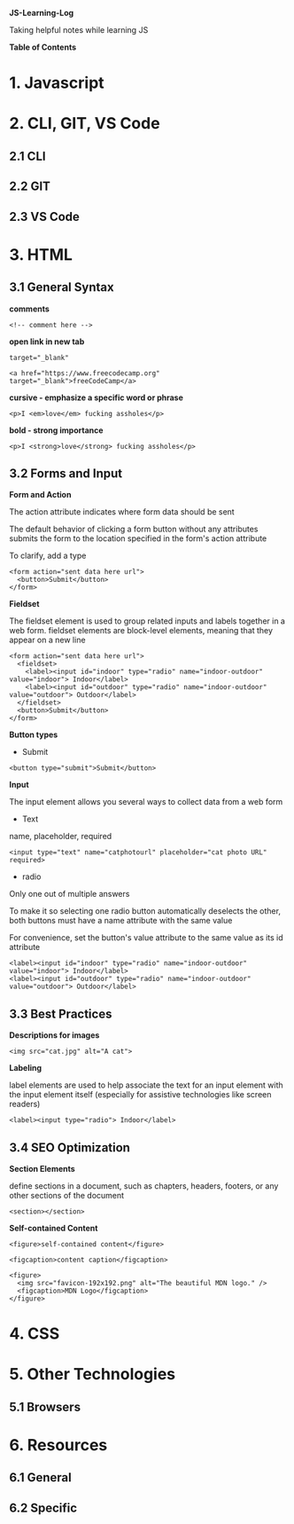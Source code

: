 **JS-Learning-Log**

Taking helpful notes while learning JS

**Table of Contents**

# 1. Javascript

# 2. CLI, GIT, VS Code

## 2.1 CLI

## 2.2 GIT

## 2.3 VS Code

# 3. HTML

## 3.1 General Syntax

**comments**

`<!-- comment here -->`

**open link in new tab**

`target="_blank"`

`<a href="https://www.freecodecamp.org" target="_blank">freeCodeCamp</a>`

**cursive - emphasize a specific word or phrase**

`<p>I <em>love</em> fucking assholes</p>`

**bold - strong importance**

`<p>I <strong>love</strong> fucking assholes</p>`

## 3.2 Forms and Input

**Form and Action**

The action attribute indicates where form data should be sent

The default behavior of clicking a form button without any attributes submits the form to the location specified in the form's action attribute

To clarify, add a type

```
<form action="sent data here url">
  <button>Submit</button>
</form>
```
**Fieldset**

The fieldset element is used to group related inputs and labels together in a web form. fieldset elements are block-level elements, meaning that they appear on a new line

```
<form action="sent data here url">
  <fieldset>
    <label><input id="indoor" type="radio" name="indoor-outdoor" value="indoor"> Indoor</label>
    <label><input id="outdoor" type="radio" name="indoor-outdoor" value="outdoor"> Outdoor</label>
  </fieldset>
  <button>Submit</button>
</form>
```

**Button types**

- Submit

`<button type="submit">Submit</button>`

**Input**

The input element allows you several ways to collect data from a web form

- Text

name, placeholder, required

`<input type="text" name="catphotourl" placeholder="cat photo URL" required>`

- radio

Only one out of multiple answers

To make it so selecting one radio button automatically deselects the other, both buttons must have a name attribute with the same value

For convenience, set the button's value attribute to the same value as its id attribute

```
<label><input id="indoor" type="radio" name="indoor-outdoor" value="indoor"> Indoor</label>
<label><input id="outdoor" type="radio" name="indoor-outdoor" value="outdoor"> Outdoor</label>
```

## 3.3 Best Practices

**Descriptions for images**

`<img src="cat.jpg" alt="A cat">`

**Labeling**

label elements are used to help associate the text for an input element with the input element itself (especially for assistive technologies like screen readers)

`<label><input type="radio"> Indoor</label>`

## 3.4 SEO Optimization

**Section Elements**

define sections in a document, such as chapters, headers, footers, or any other sections of the document

`<section></section>`

**Self-contained Content**

`<figure>self-contained content</figure>`

`<figcaption>content caption</figcaption>`

```
<figure>
  <img src="favicon-192x192.png" alt="The beautiful MDN logo." />
  <figcaption>MDN Logo</figcaption>
</figure>
```

# 4. CSS

# 5. Other Technologies

## 5.1 Browsers

# 6. Resources

## 6.1 General

## 6.2 Specific
